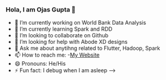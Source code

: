 ### Hola, I am Ojas Gupta 👋

- 🔭 I’m currently working on World Bank Data Analysis
- 🌱 I’m currently learning Spark and RDD
- 👯 I’m looking to collaborate on Github
- 🤔 I’m looking for help with Abode XD designs                                      
- 💬 Ask me about anytihng related to Flutter, Hadoop, Spark
- 📫 How to reach me: -[My Website](ojasgupta.netlify.app)
- 😄 Pronouns: He/His
- ⚡ Fun fact: I debug when I am asleep
-->
